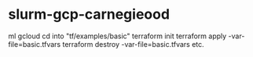 # slurm-gcp-carnegieood
ml gcloud
cd into "tf/examples/basic"
terraform init
terraform apply -var-file=basic.tfvars
terraform destroy -var-file=basic.tfvars
etc.
